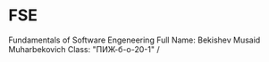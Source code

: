 # FSE
Fundamentals of Software Engeneering
Full Name: Bekishev Musaid Muharbekovich
Class: "ПИЖ-б-о-20-1"
/